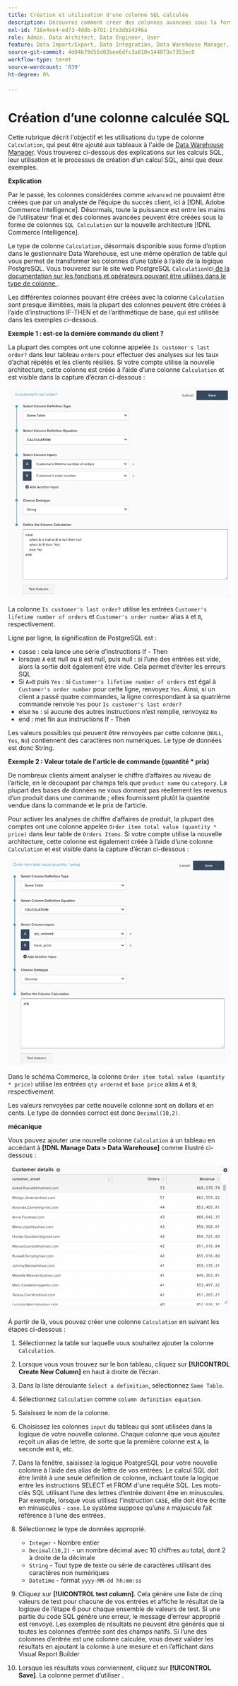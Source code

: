 ```yaml
---
title: Création et utilisation d'une colonne SQL calculée
description: Découvrez comment créer des colonnes avancées sous la forme de colonnes de calcul SQL sur la nouvelle architecture de Adobe Commerce Intelligence.
exl-id: f16e4ee4-ed73-4ddb-b701-1fe3db14346a
role: Admin, Data Architect, Data Engineer, User
feature: Data Import/Export, Data Integration, Data Warehouse Manager, SQL Report Builder, Commerce Tables
source-git-commit: 4d04b79d55d02bee6dfc3a810e144073e7353ec0
workflow-type: tm+mt
source-wordcount: '839'
ht-degree: 0%

---
```


# Création d’une colonne calculée SQL

Cette rubrique décrit l&#39;objectif et les utilisations du type de colonne `Calculation`, qui peut être ajouté aux tableaux à l&#39;aide de [Data Warehouse Manager](../data-warehouse-mgr/tour-dwm.md). Vous trouverez ci-dessous des explications sur les calculs SQL, leur utilisation et le processus de création d’un calcul SQL, ainsi que deux exemples.

**Explication**

Par le passé, les colonnes considérées comme `advanced` ne pouvaient être créées que par un analyste de l’équipe du succès client, ici à [!DNL Adobe Commerce Intelligence]. Désormais, toute la puissance est entre les mains de l’utilisateur final et des colonnes avancées peuvent être créées sous la forme de colonnes `SQL Calculation` sur la nouvelle architecture [!DNL Commerce Intelligence].

Le type de colonne `Calculation`, désormais disponible sous forme d’option dans le gestionnaire Data Warehouse, est une même opération de table qui vous permet de transformer les colonnes d’une table à l’aide de la logique PostgreSQL. Vous trouverez sur le site web PostgreSQL `Calculation`ici[&#x200B; de la documentation sur les fonctions et opérateurs pouvant être utilisés dans le type de colonne &#x200B;](https://www.postgresql.org/docs/9.6/functions.html).

Les différentes colonnes pouvant être créées avec la colonne `Calculation` sont presque illimitées, mais la plupart des colonnes peuvent être créées à l’aide d’instructions IF-THEN et de l’arithmétique de base, qui est utilisée dans les exemples ci-dessous.

**Exemple 1 : est-ce la dernière commande du client ?**

La plupart des comptes ont une colonne appelée `Is customer's last order?` dans leur tableau `orders` pour effectuer des analyses sur les taux d’achat répétés et les clients résiliés. Si votre compte utilise la nouvelle architecture, cette colonne est créée à l’aide d’une colonne `Calculation` et est visible dans la capture d’écran ci-dessous :

![définition de colonne calculée SQL pour identifier la dernière commande du client](../../assets/Is_customer_s_last_order.png)

La colonne `Is customer's last order?` utilise les entrées `Customer's lifetime number of orders` et `Customer's order number` alias `A` et `B`, respectivement.

Ligne par ligne, la signification de PostgreSQL est :

* casse : cela lance une série d’instructions If - Then
* lorsque `A` est null ou `B` est null, puis null : si l’une des entrées est vide, alors la sortie doit également être vide. Cela permet d’éviter les erreurs SQL
* Si `A=B` puis `Yes` : si `Customer's lifetime number of orders` est égal à `Customer's order number` pour cette ligne, renvoyez `Yes`. Ainsi, si un client a passé quatre commandes, la ligne correspondant à sa quatrième commande renvoie `Yes` pour `Is customer's last order?`
* else `No` : si aucune des autres instructions n’est remplie, renvoyez `No`
* end : met fin aux instructions If - Then

Les valeurs possibles qui peuvent être renvoyées par cette colonne (`NULL`, `Yes`, `No`) contiennent des caractères non numériques. Le type de données est donc String.

**Exemple 2 : Valeur totale de l&#39;article de commande (quantité * prix)**

De nombreux clients aiment analyser le chiffre d’affaires au niveau de l’article, en le découpant par champs tels que `product name` ou `category`. La plupart des bases de données ne vous donnent pas réellement les revenus d’un produit dans une commande ; elles fournissent plutôt la quantité vendue dans la commande et le prix de l’article.

Pour activer les analyses de chiffre d’affaires de produit, la plupart des comptes ont une colonne appelée `Order item total value (quantity * price)` dans leur table de `Orders Items`. Si votre compte utilise la nouvelle architecture, cette colonne est également créée à l’aide d’une colonne `Calculation` et est visible dans la capture d’écran ci-dessous :

![Définition de colonne calculée SQL pour la valeur totale de l&#39;article de commande](../../assets/Order_item_total_value.png)

Dans le schéma Commerce, la colonne `Order item total value (quantity * price)` utilise les entrées `qty ordered` et `base price` alias `A` et `B`, respectivement.

Les valeurs renvoyées par cette nouvelle colonne sont en dollars et en cents. Le type de données correct est donc `Decimal(10,2)`.

**mécanique**

Vous pouvez ajouter une nouvelle colonne `Calculation` à un tableau en accédant à **[!DNL Manage Data > Data Warehouse]** comme illustré ci-dessous :

![Vue Tableau affichant les résultats des colonnes calculées](../../assets/blobid2.png)

À partir de là, vous pouvez créer une colonne `Calculation` en suivant les étapes ci-dessous :

1. Sélectionnez la table sur laquelle vous souhaitez ajouter la colonne `Calculation`.
1. Lorsque vous vous trouvez sur le bon tableau, cliquez sur **[!UICONTROL Create New Column]** en haut à droite de l’écran.
1. Dans la liste déroulante `Select a definition`, sélectionnez `Same Table`.
1. Sélectionnez `Calculation` comme `column definition equation`.
1. Saisissez le nom de la colonne.
1. Choisissez les colonnes `input` du tableau qui sont utilisées dans la logique de votre nouvelle colonne. Chaque colonne que vous ajoutez reçoit un alias de lettre, de sorte que la première colonne est `A`, la seconde est `B`, etc.
1. Dans la fenêtre, saisissez la logique PostgreSQL pour votre nouvelle colonne à l’aide des alias de lettre de vos entrées. Le calcul SQL doit être limité à une seule définition de colonne, incluant toute la logique entre les instructions SELECT et FROM d&#39;une requête SQL. Les mots-clés SQL utilisant l’une des lettres d’entrée doivent être en minuscules. Par exemple, lorsque vous utilisez l’instruction `CASE`, elle doit être écrite en minuscules - `case`. Le système suppose qu’une `A` majuscule fait référence à l’une des entrées.
1. Sélectionnez le type de données approprié.
   * `Integer` - Nombre entier
   * `Decimal(10,2)` - un nombre décimal avec 10 chiffres au total, dont 2 à droite de la décimale
   * `String` - Tout type de texte ou série de caractères utilisant des caractères non numériques
   * `Datetime` - format `yyyy-MM-dd hh:mm:ss`

1. Cliquez sur **[!UICONTROL test column]**. Cela génère une liste de cinq valeurs de test pour chacune de vos entrées et affiche le résultat de la logique de l’étape 6 pour chaque ensemble de valeurs de test. Si une partie du code SQL génère une erreur, le message d’erreur approprié est renvoyé. Les exemples de résultats ne peuvent être générés que si toutes les colonnes d’entrée sont des champs natifs. Si l’une des colonnes d’entrée est une colonne calculée, vous devez valider les résultats en ajoutant la colonne à une mesure et en l’affichant dans Visual Report Builder

1. Lorsque les résultats vous conviennent, cliquez sur **[!UICONTROL Save]**. La colonne permet d’utiliser .
